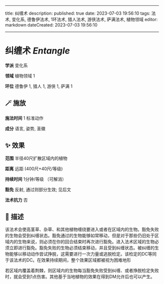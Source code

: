 
---
title: 纠缠术
description: 
published: true
date: 2023-07-03 19:56:10
tags: 法术, 变化系, 德鲁伊法术, 1环法术, 猎人法术, 游侠法术, 萨满法术, 植物领域
editor: markdown
dateCreated: 2023-07-03 19:56:10

---

# **纠缠术** *Entangle*

**学派** 变化系 

**领域** 植物领域 1

**环位** 德鲁伊 1, 猎人 1, 游侠 1, 萨满 1

## 🪄 施放

**施法时间** 1 标准动作

**成分** 语言, 姿势, 圣徽

## ✨ 效果  

**范围** 半径40尺扩散区域内的植物

**距离** 远距 (400尺+40尺/等级)  

**持续时间** 1分钟/等级 （可解消） 

**豁免** 反射, 通过则部分生效; 见后文

**法术抗力** 否

## 📖 描述

该法术会使高茎草、杂草、和其他植物缠绕要进入或者在区域内的生物。豁免失败的生物会受到纠缠状态。豁免通过的生物能够如常移动，但是对于那些仍旧处于区域内的生物来说，则必须在你的回合结束时再次进行豁免。进入法术区域的生物必须立即进行豁免。豁免失败的生物必须结束移动，并且受到纠缠状态。被纠缠的生物能够以移动动作尝试挣脱，这需要进行一次力量或逃脱检定。该检定的DC等同于该法术的DC。在效果持续期间，整个效果区域都被视为困难地形

若区域内覆盖着荆棘，则区域内的生物每当豁免失败受到纠缠、或者挣脱检定失败时，就会受到1点伤害。其他基于当地植物的效果在得到DM允许后也可以产生。
    